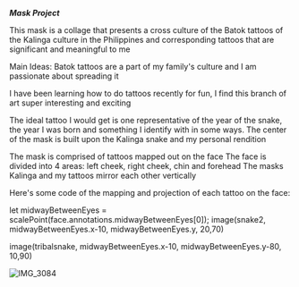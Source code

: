 _**Mask Project**_
 
This mask is a collage that presents a cross culture of the Batok tattoos of the Kalinga culture in the Philippines and corresponding tattoos that are significant and meaningful to me

Main Ideas:
Batok tattoos are a part of my family's culture and I am passionate about spreading it

I have been learning how to do tattoos recently for fun, I find this branch of art super interesting and exciting

The ideal tattoo I would get is one representative of the year of the snake, the year I was born and something I identify with in some ways. The center of the mask is built upon the Kalinga snake and my personal rendition

The mask is comprised of tattoos mapped out on the face
The face is divided into 4 areas: left cheek, right cheek, chin and forehead
The masks Kalinga and my tattoos mirror each other vertically

Here's some code of the mapping and projection of each tattoo on the face:

  let midwayBetweenEyes = scalePoint(face.annotations.midwayBetweenEyes[0]);
    image(snake2, midwayBetweenEyes.x-10, midwayBetweenEyes.y, 20,70)
    
  image(tribalsnake, midwayBetweenEyes.x-10, midwayBetweenEyes.y-80, 10,90)


  

![IMG_3084](https://user-images.githubusercontent.com/101241016/159584236-ee8e0f12-b6e3-4a7e-8e4c-5b15bba84728.jpeg)
